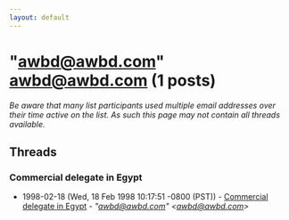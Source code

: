 ```yaml
---
layout: default
---
```


# "awbd@awbd.com" <awbd@awbd.com> (1 posts)

_Be aware that many list participants used multiple email addresses over their time active on the list. As such this page may not contain all threads available._

## Threads

### Commercial delegate in Egypt
+ 1998-02-18 (Wed, 18 Feb 1998 10:17:51 -0800 (PST)) - [Commercial delegate in Egypt](/archive/1998/02/5c68a775e9d298d12debfb4a776d75ff11d62c89320c1cd316bd56be20b17c30) - _"awbd@awbd.com" \<awbd@awbd.com\>_

